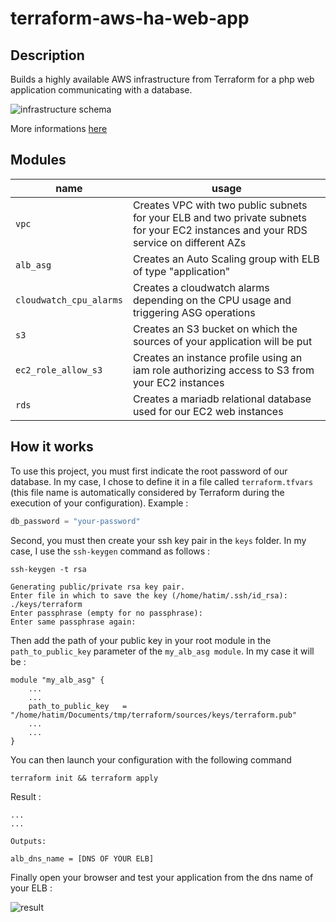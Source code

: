# terraform-aws-ha-web-app

## Description

Builds a highly available AWS infrastructure from Terraform for a php web application communicating with a database.

![infrastructure schema](.imgs/infrastructure-schema.jpg)

More informations [here](https://devopssec.fr/article/construire-infrastructure-aws-hautement-disponible-terraform)

## Modules

| name                    |  usage |
|-------------------------|--------|
| `vpc`                   | Creates VPC  with two public subnets for your ELB and two private subnets for your EC2 instances and your RDS service on different AZs| 
| `alb_asg`               | Creates an Auto Scaling group with ELB of type "application" |
| `cloudwatch_cpu_alarms` | Creates a cloudwatch alarms depending on the CPU usage and triggering ASG operations |    
| `s3`                    | Creates an S3 bucket on which the sources of your application will be put |
| `ec2_role_allow_s3`     | Creates an instance profile using an iam role authorizing access to S3 from your EC2 instances |
| `rds`                   | Creates a mariadb relational database used for our EC2 web instances | 

## How it works 

To use this project, you must first indicate the root password of our database. In my case, I chose to define it in a file called `terraform.tfvars` (this file name is automatically considered by Terraform during the execution of your configuration). Example :

```tfvars
db_password = "your-password"
```

Second, you must then create your ssh key pair in the `keys` folder. In my case, I use the `ssh-keygen` command as follows :

```shell
ssh-keygen -t rsa

Generating public/private rsa key pair.
Enter file in which to save the key (/home/hatim/.ssh/id_rsa): ./keys/terraform
Enter passphrase (empty for no passphrase): 
Enter same passphrase again: 
```

Then add the path of your public key in your root module in the `path_to_public_key` parameter of the `my_alb_asg module`. In my case it will be :

```hcl
module "my_alb_asg" {
    ...
    ...
    path_to_public_key   = "/home/hatim/Documents/tmp/terraform/sources/keys/terraform.pub"
    ...
    ...
}
```

You can then launch your configuration with the following command

```shell
terraform init && terraform apply
```

Result :

```
...
...

Outputs:

alb_dns_name = [DNS OF YOUR ELB] 
```

Finally open your browser and test your application from the dns name of your ELB :

![result](.imgs/result.jpg)

